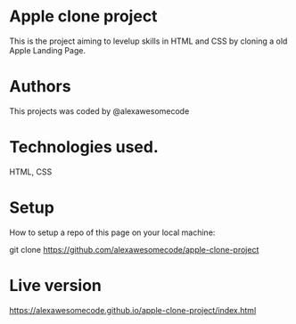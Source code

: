
# Apple clone project

This is the project aiming to levelup skills in HTML and CSS by cloning a old Apple Landing Page.

# Authors

This projects was coded by @alexawesomecode

# Technologies used.

HTML, CSS

# Setup
How to setup a repo of this page on your local machine:

git clone https://github.com/alexawesomecode/apple-clone-project

# Live version

https://alexawesomecode.github.io/apple-clone-project/index.html
